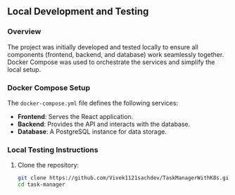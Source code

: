 ## Local Development and Testing

### Overview
The project was initially developed and tested locally to ensure all components (frontend, backend, and database) work seamlessly together. Docker Compose was used to orchestrate the services and simplify the local setup.

### Docker Compose Setup
The `docker-compose.yml` file defines the following services:
- **Frontend**: Serves the React application.
- **Backend**: Provides the API and interacts with the database.
- **Database**: A PostgreSQL instance for data storage.

### Local Testing Instructions
1. Clone the repository:
   ```bash
   git clone https://github.com/Vivek1121sachdev/TaskManagerWithK8s.git
   cd task-manager

